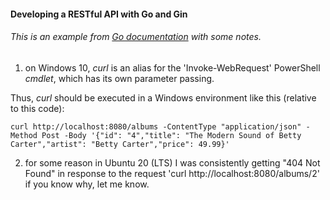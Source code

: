 #### Developing a RESTful API with Go and Gin

###### This is an example from [Go documentation](https://go.dev/doc/tutorial/web-service-gin) with some notes.


1) on Windows 10, *curl* is an alias for the 'Invoke-WebRequest' PowerShell *cmdlet*, which has its own parameter passing.

Thus, *curl* should be executed in a Windows environment like this (relative to this code):

	curl http://localhost:8080/albums -ContentType "application/json" -Method Post -Body '{"id": "4","title": "The Modern Sound of Betty Carter","artist": "Betty Carter","price": 49.99}'



2) for some reason in Ubuntu 20 (LTS) I was consistently getting "404 Not Found" in response to the request 'curl http://localhost:8080/albums/2'
	if you know why, let me know.
	
